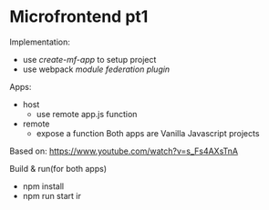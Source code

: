 # Microfrontend pt1
Implementation:
- use _create-mf-app_ to setup project
- use webpack _module federation plugin_

Apps:
- host
    - use remote app.js function
- remote
    - expose a function
Both apps are Vanilla Javascript projects


Based on: https://www.youtube.com/watch?v=s_Fs4AXsTnA

Build & run(for both apps)
- npm install
- npm run start
ir